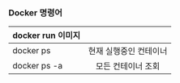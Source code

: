### Docker 명령어



| docker run 이미지 |                        |
| ----------------- | :--------------------: |
| docker ps         | 현재 실행중인 컨테이너 |
| docker ps -a      |   모든 컨테이너 조회   |

